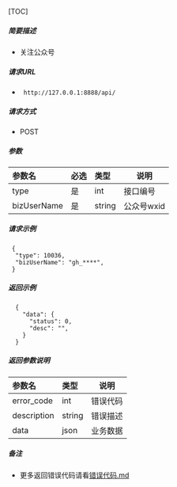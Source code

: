 

[TOC]
    
##### 简要描述

- 关注公众号

##### 请求URL
- ` http://127.0.0.1:8888/api/`
  
##### 请求方式
- POST 

##### 参数

| 参数名         | 必选 | 类型     | 说明      |   
|:------------|:---|:-------|---------|   
| type        | 是  | int    | 接口编号    |   
| bizUserName | 是  | string | 公众号wxid |   

##### 请求示例

```
 {
  "type": 10036,
  "bizUserName": "gh_****",
 } 
```

##### 返回示例 

``` 
  {
    "data": {
      "status": 0,
      "desc": "",
    }
  }
```

##### 返回参数说明 

| 参数名         | 类型     | 说明   |   
|:------------|:-------|------|   
| error_code  | int    | 错误代码 |   
| description | string | 错误描述 |   
| data        | json   | 业务数据 |   

##### 备注 

- 更多返回错误代码请看[错误代码.md](../错误代码.md)






